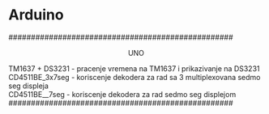 # Arduino <br />
##################################################<br />
<p align="center">UNO</p>
TM1637 + DS3231 - pracenje vremena na TM1637 i prikazivanje na DS3231 <br />
CD4511BE_3x7seg - koriscenje dekodera za rad sa 3 multiplexovana sedmo seg displeja <br />
CD4511BE__7seg - koriscenje dekodera za rad sedmo seg displejom <br />
##################################################<br />
